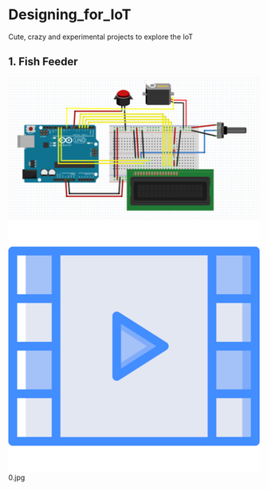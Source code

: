 # Designing_for_IoT
Cute, crazy and experimental projects to explore the IoT

## 1. Fish Feeder
![alt text](https://github.com/Harshikerfuffle/Designing_for_IoT/blob/master/Images/FishFeeder%20Diagram.png "circuit diagram made in Fritzing")
[![How does it work:](https://github.com/Harshikerfuffle/Designing_for_IoT/blob/master/Images/video-player.png)](https://www.youtube.com/watch?v=Fo7VtlqBh68&t=3s)
0.jpg
